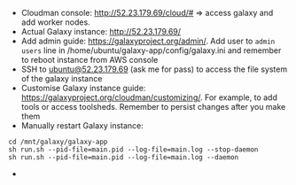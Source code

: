 * Cloudman console: http://52.23.179.69/cloud/# => access galaxy and add worker nodes.
* Actual Galaxy instance: http://52.23.179.69/
* Add admin guide: https://galaxyproject.org/admin/. Add user to ```admin users``` line in /home/ubuntu/galaxy-app/config/galaxy.ini and remember to reboot instance from AWS console
* SSH to ubuntu@52.23.179.69 (ask me for pass) to access the file system of the galaxy instance
* Customise Galaxy instance guide: https://galaxyproject.org/cloudman/customizing/. For example, to add tools or access toolsheds. Remember to persist changes after you make them
* Manually restart Galaxy instance: 
```sudo su galaxy
cd /mnt/galaxy/galaxy-app
sh run.sh --pid-file=main.pid --log-file=main.log --stop-daemon
sh run.sh --pid-file=main.pid --log-file=main.log --daemon
```
*
